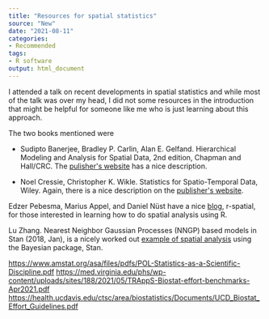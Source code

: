 ```yaml
---
title: "Resources for spatial statistics"
source: "New"
date: "2021-08-11"
categories:
- Recommended
tags:
- R software
output: html_document
---
```


I attended a talk on recent developments in spatial statistics and while most of the talk was over my head, I did not some resources in the introduction that might be helpful for someone like me who is just learning about this approach.

<!--more-->

The two books mentioned were

+ Sudipto Banerjee, Bradley P. Carlin, Alan E. Gelfand. Hierarchical Modeling and Analysis for Spatial Data, 2nd edition, Chapman and Hall/CRC. The [pulisher's website][ban1] has a nice description.

+ Noel Cressie, Christopher K. Wikle. Statistics for Spatio-Temporal Data, Wiley. Again, there is a nice description on the [publisher's website][cre1].

Edzer Pebesma, Marius Appel, and Daniel Nüst have a nice [blog][peb1], r-spatial, for those interested in learning how to do spatial analysis using R.

Lu Zhang. Nearest Neighbor Gaussian Processes (NNGP) based models in Stan (2018, Jan), is a nicely worked out [example of spatial analysis][zha1] using the Bayesian package, Stan.

[ban1]: https://www.routledge.com/Hierarchical-Modeling-and-Analysis-for-Spatial-Data/Banerjee-Carlin-Gelfand/p/book/9781439819173

[cre1]: https://www.wiley.com/en-us/Statistics+for+Spatio+Temporal+Data-p-9780471692744

[peb1]: https://rspatial.org/

[zha1]: https://mc-stan.org/users/documentation/case-studies/nngp.html

https://www.amstat.org/asa/files/pdfs/POL-Statistics-as-a-Scientific-Discipline.pdf
https://med.virginia.edu/phs/wp-content/uploads/sites/188/2021/05/TRAppS-Biostat-effort-benchmarks-Apr2021.pdf
https://health.ucdavis.edu/ctsc/area/biostatistics/Documents/UCD_Biostat_Effort_Guidelines.pdf
